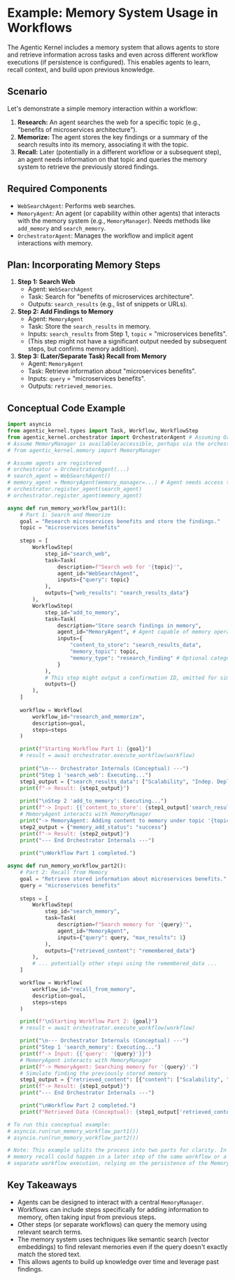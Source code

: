 # Example: Memory System Usage in Workflows

The Agentic Kernel includes a memory system that allows agents to store and retrieve information across tasks and even across different workflow executions (if persistence is configured). This enables agents to learn, recall context, and build upon previous knowledge.

## Scenario

Let's demonstrate a simple memory interaction within a workflow:

1. **Research:** An agent searches the web for a specific topic (e.g., "benefits of microservices architecture").
2. **Memorize:** The agent stores the key findings or a summary of the search results into its memory, associating it with the topic.
3. **Recall:** Later (potentially in a different workflow or a subsequent step), an agent needs information on that topic and queries the memory system to retrieve the previously stored findings.

## Required Components

* `WebSearchAgent`: Performs web searches.
* `MemoryAgent`: An agent (or capability within other agents) that interacts with the memory system (e.g., `MemoryManager`). Needs methods like `add_memory` and `search_memory`.
* `OrchestratorAgent`: Manages the workflow and implicit agent interactions with memory.

## Plan: Incorporating Memory Steps

1. **Step 1: Search Web**
    * Agent: `WebSearchAgent`
    * Task: Search for "benefits of microservices architecture".
    * Outputs: `search_results` (e.g., list of snippets or URLs).
2. **Step 2: Add Findings to Memory**
    * Agent: `MemoryAgent`
    * Task: Store the `search_results` in memory.
    * Inputs: `search_results` from Step 1, `topic` = "microservices benefits".
    * (This step might not have a significant output needed by subsequent steps, but confirms memory addition).
3. **Step 3: (Later/Separate Task) Recall from Memory**
    * Agent: `MemoryAgent`
    * Task: Retrieve information about "microservices benefits".
    * Inputs: `query` = "microservices benefits".
    * Outputs: `retrieved_memories`.

## Conceptual Code Example

```python
import asyncio
from agentic_kernel.types import Task, Workflow, WorkflowStep
from agentic_kernel.orchestrator import OrchestratorAgent # Assuming OrchestratorAgent
# Assume MemoryManager is available/accessible, perhaps via the orchestrator or agent context
# from agentic_kernel.memory import MemoryManager 

# Assume agents are registered
# orchestrator = OrchestratorAgent(...)
# search_agent = WebSearchAgent()
# memory_agent = MemoryAgent(memory_manager=...) # Agent needs access to memory manager
# orchestrator.register_agent(search_agent)
# orchestrator.register_agent(memory_agent)

async def run_memory_workflow_part1():
    # Part 1: Search and Memorize
    goal = "Research microservices benefits and store the findings."
    topic = "microservices benefits"
    
    steps = [
        WorkflowStep(
            step_id="search_web",
            task=Task(
                description=f"Search web for '{topic}'",
                agent_id="WebSearchAgent",
                inputs={"query": topic}
            ),
            outputs={"web_results": "search_results_data"}
        ),
        WorkflowStep(
            step_id="add_to_memory",
            task=Task(
                description="Store search findings in memory",
                agent_id="MemoryAgent", # Agent capable of memory operations
                inputs={
                    "content_to_store": "search_results_data", 
                    "memory_topic": topic,
                    "memory_type": "research_finding" # Optional categorization
                }
            ),
            # This step might output a confirmation ID, omitted for simplicity
            outputs={}
        ),
    ]
    
    workflow = Workflow(
        workflow_id="research_and_memorize",
        description=goal,
        steps=steps
    )

    print(f"Starting Workflow Part 1: {goal}")
    # result = await orchestrator.execute_workflow(workflow)
    
    print("\n--- Orchestrator Internals (Conceptual) ---")
    print("Step 1 'search_web': Executing...")
    step1_output = {"search_results_data": ["Scalability", "Indep. Deployment", "Tech Diversity"]}
    print(f"-> Result: {step1_output}")
    
    print("\nStep 2 'add_to_memory': Executing...")
    print(f"-> Input: {{'content_to_store': {step1_output['search_results_data']}, 'memory_topic': '{topic}'}}")
    # MemoryAgent interacts with MemoryManager
    print("-> MemoryAgent: Adding content to memory under topic '{topic}'.")
    step2_output = {"memory_add_status": "success"}
    print(f"-> Result: {step2_output}")
    print("--- End Orchestrator Internals ---")
    
    print("\nWorkflow Part 1 completed.")

async def run_memory_workflow_part2():
    # Part 2: Recall from Memory
    goal = "Retrieve stored information about microservices benefits."
    query = "microservices benefits"
    
    steps = [
        WorkflowStep(
            step_id="search_memory",
            task=Task(
                description=f"Search memory for '{query}'",
                agent_id="MemoryAgent",
                inputs={"query": query, "max_results": 1}
            ),
            outputs={"retrieved_content": "remembered_data"}
        ),
        # ... potentially other steps using the remembered_data ...
    ]

    workflow = Workflow(
        workflow_id="recall_from_memory",
        description=goal,
        steps=steps
    )

    print(f"\nStarting Workflow Part 2: {goal}")
    # result = await orchestrator.execute_workflow(workflow)

    print("\n--- Orchestrator Internals (Conceptual) ---")
    print("Step 1 'search_memory': Executing...")
    print(f"-> Input: {{'query': '{query}'}}")
    # MemoryAgent interacts with MemoryManager
    print(f"-> MemoryAgent: Searching memory for '{query}'.")
    # Simulate finding the previously stored memory
    step1_output = {"retrieved_content": [{"content": ["Scalability", "Indep. Deployment", "Tech Diversity"], "metadata": {"topic": "microservices benefits", "additional_metadata": "..."}}]}
    print(f"-> Result: {step1_output}")
    print("--- End Orchestrator Internals ---")

    print("\nWorkflow Part 2 completed.")
    print(f"Retrieved Data (Conceptual): {step1_output['retrieved_content']}")

# To run this conceptual example:
# asyncio.run(run_memory_workflow_part1())
# asyncio.run(run_memory_workflow_part2())

# Note: This example splits the process into two parts for clarity. In a real scenario,
# memory recall could happen in a later step of the same workflow or a completely 
# separate workflow execution, relying on the persistence of the MemoryManager.
```

## Key Takeaways

* Agents can be designed to interact with a central `MemoryManager`.
* Workflows can include steps specifically for adding information to memory, often taking input from previous steps.
* Other steps (or separate workflows) can query the memory using relevant search terms.
* The memory system uses techniques like semantic search (vector embeddings) to find relevant memories even if the query doesn't exactly match the stored text.
* This allows agents to build up knowledge over time and leverage past findings.
